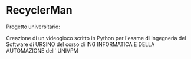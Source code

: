 # RecyclerMan

Progetto universitario:

Creazione di un videogioco scritto in Python per l'esame di Ingegneria del Software di URSINO del corso di ING INFORMATICA E DELLA AUTOMAZIONE dell' UNIVPM
